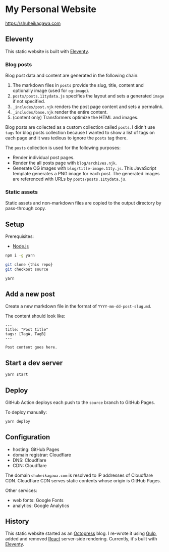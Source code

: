 # My Personal Website

https://shuheikagawa.com

## Eleventy

This static website is built with [Eleventy](https://www.11ty.dev/).

### Blog posts

Blog post data and content are generated in the following chain:

1. The markdown files in `posts` provide the slug, title, content and optionally image (used for `og:image`).
2. `posts/posts.11tydata.js` specifies the layout and sets a generated `image` if not specified.
3. `_includes/post.njk` renders the post page content and sets a permalink.
4. `_includes/base.njk` render the entire content.
5. (content only) Transformers optimize the HTML and images.

Blog posts are collected as a custom collection called `posts`. I didn't use `tags` for blog posts collection because I wanted to show a list of tags on each page and it was tedious to ignore the `posts` tag there.

The `posts` collection is used for the following purposes:

- Render individual post pages.
- Render the all posts page with `blog/archives.njk`.
- Generate OG images with `blog/title-image.11ty.js`. This JavaScript template generates a PNG image for each post. The generated images are referenced with URLs by `posts/posts.11tydata.js`.

### Static assets

Static assets and non-markdown files are copied to the output directory by pass-through copy.

## Setup

Prerequisites:

- [Node.js](https://nodejs.org/en/)

```sh
npm i -g yarn

git clone {this repo}
git checkout source

yarn
```

## Add a new post

Create a new markdown file in the format of `YYYY-mm-dd-post-slug.md`.

The content should look like:

```
---
title: "Post title"
tags: [TagA, TagB]
---

Post content goes here.
```

## Start a dev server

```sh
yarn start
```

## Deploy

GitHub Action deploys each push to the `source` branch to GitHub Pages.

To deploy manually:

```sh
yarn deploy
```

## Configuration

- hosting: GitHub Pages
- domain registrar: Cloudflare
- DNS: Cloudflare
- CDN: Cloudflare

The domain `shuheikagawa.com` is resolved to IP addresses of Cloudflare CDN. Cloudflare CDN serves static contents whose origin is GitHub Pages.

Other services:

- web fonts: Google Fonts
- analytics: Google Analytics

## History

This static website started as an [Octopress](https://github.com/octopress/octopress) blog. I re-wrote it using [Gulp](https://github.com/gulpjs/gulp), added and removed [React](https://github.com/facebook/react) server-side rendering. Currently, it's built with [Eleventy](https://www.11ty.dev/).
